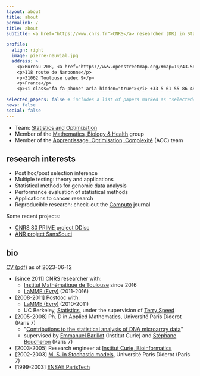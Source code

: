 ```yaml
---
layout: about
title: about
permalink: /
title: about
subtitle: <a href="https://www.cnrs.fr">CNRS</a> researcher (DR) in Statistics, <a href="https://www.math.univ-toulouse.fr">Institut de Mathématiques de Toulouse</a>

profile:
  align: right
  image: pierre-neuvial.jpg
  address: >
    <p>Bureau 208, <a href="https://www.openstreetmap.org/#map=19/43.56136/1.46610">bât. 1R1</a></p>
    <p>118 route de Narbonne</p>
    <p>31062 Toulouse cedex 9</p>
    <p>France</p>
    <p><i class="fa fa-phone" aria-hidden="true"></i> +33 5 61 55 86 48</p>

selected_papers: false # includes a list of papers marked as "selected={true}"
news: false
social: false
---
```


* Team: [Statistics and Optimization](https://www.math.univ-toulouse.fr/spip.php?article1028)
* Member of the [Mathematics, Biology & Health](https://www.math.univ-toulouse.fr/MathBio/) group
* Member of the [Apprentissage, Optimisation, Complexité](https://perso.math.univ-toulouse.fr/aoc/) (AOC) team


## research interests

* Post hoc/post selection inference
* Multiple testing: theory and applications
* Statistical methods for genomic data analysis
* Performance evaluation of statistical methods
* Applications to cancer research
* Reproducible research: check-out the [Computo](https://computo.sfds.asso.fr/) journal

Some recent projects:
  - [CNRS 80 PRIME project DDisc](ddisc)
  - [ANR project SansSouci](sanssouci)

## bio

<i class="fa fa-chevron-right" aria-hidden="true"></i> <a href="{{ '/assets/pdf/cv-neuvial.pdf' | prepend: site.baseurl | prepend: site.url }}">CV (pdf)</a> as of 2023-06-12

* [since 2011] CNRS researcher with:
  * [Institut Mathématique de Toulouse](https://www.math.univ-toulouse.fr) since 2016
  * [LaMME (Evry)](http://www.math-evry.cnrs.fr) (2011-2016)
* [2008-2011] Postdoc with:
   * [LaMME (Evry)](http://www.math-evry.cnrs.fr) (2010-2011)
   * UC Berkeley, [Statistics](http://www.stat.berkeley.edu), under the supervision of [Terry Speed](http://www.wehi.edu.au/people/terry-speed)
* [2005-2008] Ph. D in Applied Mathematics, Université Paris Diderot (Paris 7)
  * "[Contributions to the statistical analysis of DNA microarray data](https://tel.archives-ouvertes.fr/tel-00433045)"
  * supervised by [Emmanuel Barillot](http://u900.curie.fr/) (Institut Curie) and [Stéphane Boucheron](http://stephane-v-boucheron.fr) (Paris 7)
* [2003-2005] Research engineer at [Institut Curie, Bioinformatics](http://u900.curie.fr/)
* [2002-2003]  [M. S. in Stochastic models](https://masterfinance.math.univ-paris-diderot.fr), Université Paris Diderot (Paris 7)
* [1999-2003]  [ENSAE ParisTech](http://ensae.fr)


